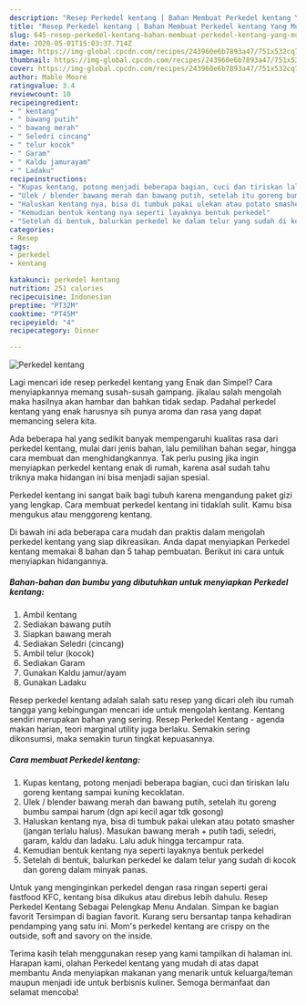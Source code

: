 ```yaml
---
description: "Resep Perkedel kentang | Bahan Membuat Perkedel kentang Yang Mudah Dan Praktis"
title: "Resep Perkedel kentang | Bahan Membuat Perkedel kentang Yang Mudah Dan Praktis"
slug: 645-resep-perkedel-kentang-bahan-membuat-perkedel-kentang-yang-mudah-dan-praktis
date: 2020-05-01T15:03:37.714Z
image: https://img-global.cpcdn.com/recipes/243960e6b7893a47/751x532cq70/perkedel-kentang-foto-resep-utama.jpg
thumbnail: https://img-global.cpcdn.com/recipes/243960e6b7893a47/751x532cq70/perkedel-kentang-foto-resep-utama.jpg
cover: https://img-global.cpcdn.com/recipes/243960e6b7893a47/751x532cq70/perkedel-kentang-foto-resep-utama.jpg
author: Mable Moore
ratingvalue: 3.4
reviewcount: 10
recipeingredient:
- " kentang"
- " bawang putih"
- " bawang merah"
- " Seledri cincang"
- " telur kocok"
- " Garam"
- " Kaldu jamurayam"
- " Ladaku"
recipeinstructions:
- "Kupas kentang, potong menjadi beberapa bagian, cuci dan tiriskan lalu goreng kentang sampai kuning kecoklatan."
- "Ulek / blender bawang merah dan bawang putih, setelah itu goreng bumbu sampai harum (dgn api kecil agar tdk gosong)"
- "Haluskan kentang nya, bisa di tumbuk pakai ulekan atau potato smasher (jangan terlalu halus). Masukan bawang merah + putih tadi, seledri, garam, kaldu dan ladaku. Lalu aduk hingga tercampur rata."
- "Kemudian bentuk kentang nya seperti layaknya bentuk perkedel"
- "Setelah di bentuk, balurkan perkedel ke dalam telur yang sudah di kocok dan goreng dalam minyak panas."
categories:
- Resep
tags:
- perkedel
- kentang

katakunci: perkedel kentang 
nutrition: 251 calories
recipecuisine: Indonesian
preptime: "PT32M"
cooktime: "PT45M"
recipeyield: "4"
recipecategory: Dinner

---
```



![Perkedel kentang](https://img-global.cpcdn.com/recipes/243960e6b7893a47/751x532cq70/perkedel-kentang-foto-resep-utama.jpg)

Lagi mencari ide resep perkedel kentang yang Enak dan Simpel? Cara menyiapkannya memang susah-susah gampang. jikalau salah mengolah maka hasilnya akan hambar dan bahkan tidak sedap. Padahal perkedel kentang yang enak harusnya sih punya aroma dan rasa yang dapat memancing selera kita.

Ada beberapa hal yang sedikit banyak mempengaruhi kualitas rasa dari perkedel kentang, mulai dari jenis bahan, lalu pemilihan bahan segar, hingga cara membuat dan menghidangkannya. Tak perlu pusing jika ingin menyiapkan perkedel kentang enak di rumah, karena asal sudah tahu triknya maka hidangan ini bisa menjadi sajian spesial.

Perkedel kentang ini sangat baik bagi tubuh karena mengandung paket gizi yang lengkap. Cara membuat perkedel kentang ini tidaklah sulit. Kamu bisa mengukus atau menggoreng kentang.


Di bawah ini ada beberapa cara mudah dan praktis dalam mengolah perkedel kentang yang siap dikreasikan. Anda dapat menyiapkan Perkedel kentang memakai 8 bahan dan 5 tahap pembuatan. Berikut ini cara untuk menyiapkan hidangannya.

<!--inarticleads1-->

##### Bahan-bahan dan bumbu yang dibutuhkan untuk menyiapkan Perkedel kentang:

1. Ambil  kentang
1. Sediakan  bawang putih
1. Siapkan  bawang merah
1. Sediakan  Seledri (cincang)
1. Ambil  telur (kocok)
1. Sediakan  Garam
1. Gunakan  Kaldu jamur/ayam
1. Gunakan  Ladaku


Resep perkedel kentang adalah salah satu resep yang dicari oleh ibu rumah tangga yang kebingungan mencari ide untuk mengolah kentang. Kentang sendiri merupakan bahan yang sering. Resep Perkedel Kentang - agenda makan harian, teori marginal utility juga berlaku. Semakin sering dikonsumsi, maka semakin turun tingkat kepuasannya. 

<!--inarticleads2-->

##### Cara membuat Perkedel kentang:

1. Kupas kentang, potong menjadi beberapa bagian, cuci dan tiriskan lalu goreng kentang sampai kuning kecoklatan.
1. Ulek / blender bawang merah dan bawang putih, setelah itu goreng bumbu sampai harum (dgn api kecil agar tdk gosong)
1. Haluskan kentang nya, bisa di tumbuk pakai ulekan atau potato smasher (jangan terlalu halus). Masukan bawang merah + putih tadi, seledri, garam, kaldu dan ladaku. Lalu aduk hingga tercampur rata.
1. Kemudian bentuk kentang nya seperti layaknya bentuk perkedel
1. Setelah di bentuk, balurkan perkedel ke dalam telur yang sudah di kocok dan goreng dalam minyak panas.


Untuk yang menginginkan perkedel dengan rasa ringan seperti gerai fastfood KFC, kentang bisa dikukus atau direbus lebih dahulu. Resep Perkedel Kentang Sebagai Pelengkap Menu Andalan. Simpan ke bagian favorit Tersimpan di bagian favorit. Kurang seru bersantap tanpa kehadiran pendamping yang satu ini. Mom&#39;s perkedel kentang are crispy on the outside, soft and savory on the inside. 

Terima kasih telah menggunakan resep yang kami tampilkan di halaman ini. Harapan kami, olahan Perkedel kentang yang mudah di atas dapat membantu Anda menyiapkan makanan yang menarik untuk keluarga/teman maupun menjadi ide untuk berbisnis kuliner. Semoga bermanfaat dan selamat mencoba!
